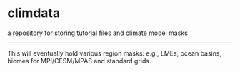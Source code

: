 # climdata
a repository for storing tutorial files and climate model masks

---

This will eventually hold various region masks: e.g., LMEs, ocean basins, biomes for MPI/CESM/MPAS and standard grids.
